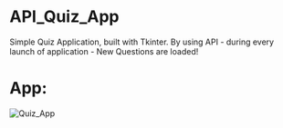 # API_Quiz_App
Simple Quiz Application, built with Tkinter. By using API - during every launch of application - New Questions are loaded!
# App:
![Quiz_App](https://user-images.githubusercontent.com/106172218/202023643-32dfeb36-9c24-40d0-9c1a-6e7429829977.jpg)

